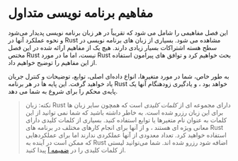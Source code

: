 # مفاهیم برنامه نویسی متداول

این فصل مفاهیمی را شامل می شود که تقریباً در هر زبان برنامه نویسی پدیدار می‌شود و نحوه عملکرد آنها در Rust مشاهده می شود. 
بسیاری از زبان های برنامه نویسی در سطح هسته اشتراکات بسیار زیادی دارند. هیچ یک از مفاهیم ارائه شده در این فصل مختص Rust نیست، 
اما ما در مورد Rust بحث خواهیم کرد و توافق های پیرامون استفاده از این مفاهیم را توضیح خواهیم داد.

به طور خاص، شما در مورد متغیرها، انواع داده‌ای اصلی، توابع، توضیحات و کنترل جریان یاد خواهید گرفت.
این پایه ها در هر برنامه Rust خواهد بود ، و یادگیری زودهنگام آنها یک پایه‌ی محکم را برای شروع به شما می دهد.

> نکته: زبان Rust دارای مجموعه ای از *کلمات کلیدی* است که همچون سایر زبان ها برای این زبان رزرو شده است. 
> به خاطر داشته باشید که شما نمی توانید از این کلمات به عنوان نام متغیرها یا توابع استفاده کنید. بسیاری از 
> کلمات کلیدی دارای معانی ویژه ای هستند ، و از آنها برای انجام کارهای مختلف در برنامه های Rust استفاده خواهید کرد.
> تعداد معدودی از آنها عملکردی ندارند اما برای عملکردهایی که ممکن است در آینده به Rust اضافه شود رزرو شده اند.
> شما می‌توانید لیستی از کلمات کلیدی را در [ضمیمه آ] پیدا کنید.

[ضمیمه آ]: appendix-01-keywords.md
